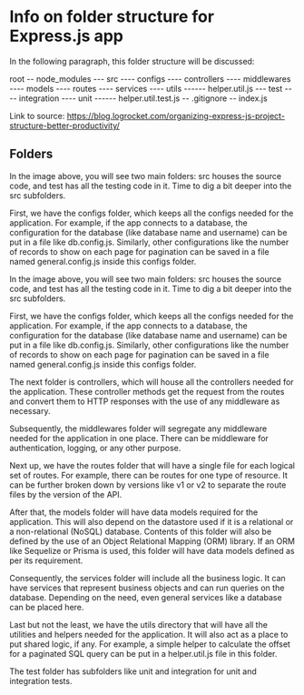 # Info on folder structure for Express.js app

In the following paragraph, this folder structure will be discussed:

root
-- node_modules
--- src
---- configs
---- controllers
---- middlewares
---- models
---- routes
---- services
---- utils
------ helper.util.js
--- test
---- integration 
---- unit
------ helper.util.test.js
-- .gitignore
-- index.js

Link to source: 
https://blog.logrocket.com/organizing-express-js-project-structure-better-productivity/

## Folders

In the image above, you will see two main folders: src houses the source code, and 
test has all the testing code in it. Time to dig a bit deeper into the src 
subfolders.

First, we have the configs folder, which keeps all the configs needed for the 
application. For example, if the app connects to a database, the configuration for 
the database (like database name and username) can be put in a file like 
db.config.js. Similarly, other configurations like the number of records to show on 
each page for pagination can be saved in a file named general.config.js inside this 
configs folder.

In the image above, you will see two main folders: src houses the source code, and 
test has all the testing code in it. Time to dig a bit deeper into the src 
subfolders.

First, we have the configs folder, which keeps all the configs needed for the 
application. For example, if the app connects to a database, the configuration for 
the database (like database name and username) can be put in a file like 
db.config.js. Similarly, other configurations like the number of records to show on 
each page for pagination can be saved in a file named general.config.js inside this 
configs folder.

The next folder is controllers, which will house all the controllers needed for the 
application. These controller methods get the request from the routes and convert 
them to HTTP responses with the use of any middleware as necessary.

Subsequently, the middlewares folder will segregate any middleware needed for the 
application in one place. There can be middleware for authentication, logging, or 
any other purpose.

Next up, we have the routes folder that will have a single file for each logical 
set of routes. For example, there can be routes for one type of resource. It can be 
further broken down by versions like v1 or v2 to separate the route files by the 
version of the API.

After that, the models folder will have data models required for the application. 
This will also depend on the datastore used if it is a relational or a 
non-relational (NoSQL) database. Contents of this folder will also be defined by 
the use of an Object Relational Mapping (ORM) library. If an ORM like Sequelize or 
Prisma is used, this folder will have data models defined as per its requirement.

Consequently, the services folder will include all the business logic. It can have 
services that represent business objects and can run queries on the database. 
Depending on the need, even general services like a database can be placed here.

Last but not the least, we have the utils directory that will have all the 
utilities and helpers needed for the application. It will also act as a place to 
put shared logic, if any. For example, a simple helper to calculate the offset for 
a paginated SQL query can be put in a helper.util.js file in this folder.

The test folder has subfolders like unit and integration for unit and integration 
tests.

